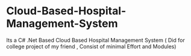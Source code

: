 # Cloud-Based-Hospital-Management-System
Its a C# .Net Based Cloud Based Hospital Management System ( Did for college project of my friend , Consist of minimal Effort and Modules)
